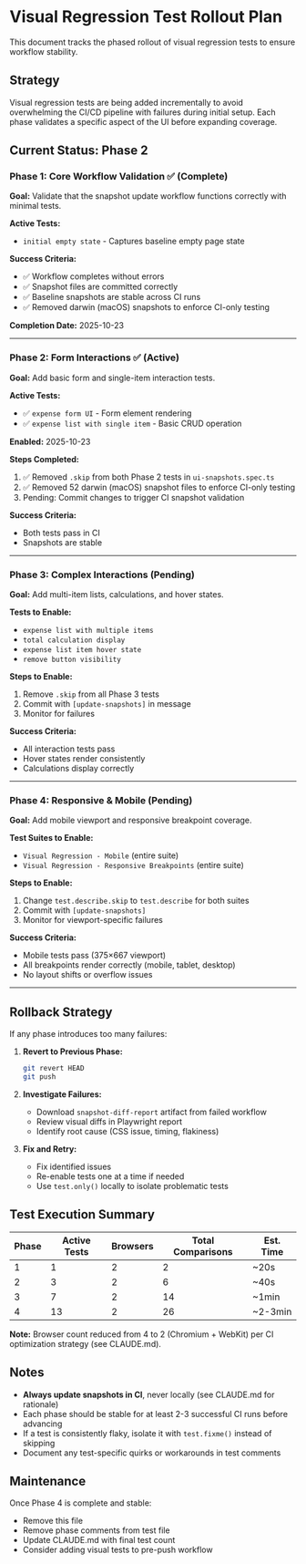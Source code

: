 # Visual Regression Test Rollout Plan

This document tracks the phased rollout of visual regression tests to ensure workflow stability.

## Strategy

Visual regression tests are being added incrementally to avoid overwhelming the CI/CD pipeline with failures during initial setup. Each phase validates a specific aspect of the UI before expanding coverage.

## Current Status: Phase 2

### Phase 1: Core Workflow Validation ✅ (Complete)
**Goal:** Validate that the snapshot update workflow functions correctly with minimal tests.

**Active Tests:**
- `initial empty state` - Captures baseline empty page state

**Success Criteria:**
- ✅ Workflow completes without errors
- ✅ Snapshot files are committed correctly
- ✅ Baseline snapshots are stable across CI runs
- ✅ Removed darwin (macOS) snapshots to enforce CI-only testing

**Completion Date:** 2025-10-23

---

### Phase 2: Form Interactions ✅ (Active)
**Goal:** Add basic form and single-item interaction tests.

**Active Tests:**
- ✅ `expense form UI` - Form element rendering
- ✅ `expense list with single item` - Basic CRUD operation

**Enabled:** 2025-10-23

**Steps Completed:**
1. ✅ Removed `.skip` from both Phase 2 tests in `ui-snapshots.spec.ts`
2. ✅ Removed 52 darwin (macOS) snapshot files to enforce CI-only testing
3. Pending: Commit changes to trigger CI snapshot validation

**Success Criteria:**
- Both tests pass in CI
- Snapshots are stable

---

### Phase 3: Complex Interactions (Pending)
**Goal:** Add multi-item lists, calculations, and hover states.

**Tests to Enable:**
- `expense list with multiple items`
- `total calculation display`
- `expense list item hover state`
- `remove button visibility`

**Steps to Enable:**
1. Remove `.skip` from all Phase 3 tests
2. Commit with `[update-snapshots]` in message
3. Monitor for failures

**Success Criteria:**
- All interaction tests pass
- Hover states render consistently
- Calculations display correctly

---

### Phase 4: Responsive & Mobile (Pending)
**Goal:** Add mobile viewport and responsive breakpoint coverage.

**Test Suites to Enable:**
- `Visual Regression - Mobile` (entire suite)
- `Visual Regression - Responsive Breakpoints` (entire suite)

**Steps to Enable:**
1. Change `test.describe.skip` to `test.describe` for both suites
2. Commit with `[update-snapshots]`
3. Monitor for viewport-specific failures

**Success Criteria:**
- Mobile tests pass (375×667 viewport)
- All breakpoints render correctly (mobile, tablet, desktop)
- No layout shifts or overflow issues

---

## Rollback Strategy

If any phase introduces too many failures:

1. **Revert to Previous Phase:**
   ```bash
   git revert HEAD
   git push
   ```

2. **Investigate Failures:**
   - Download `snapshot-diff-report` artifact from failed workflow
   - Review visual diffs in Playwright report
   - Identify root cause (CSS issue, timing, flakiness)

3. **Fix and Retry:**
   - Fix identified issues
   - Re-enable tests one at a time if needed
   - Use `test.only()` locally to isolate problematic tests

## Test Execution Summary

| Phase | Active Tests | Browsers | Total Comparisons | Est. Time |
|-------|-------------|----------|-------------------|-----------|
| 1     | 1           | 2        | 2                 | ~20s      |
| 2     | 3           | 2        | 6                 | ~40s      |
| 3     | 7           | 2        | 14                | ~1min     |
| 4     | 13          | 2        | 26                | ~2-3min   |

**Note:** Browser count reduced from 4 to 2 (Chromium + WebKit) per CI optimization strategy (see CLAUDE.md).

## Notes

- **Always update snapshots in CI**, never locally (see CLAUDE.md for rationale)
- Each phase should be stable for at least 2-3 successful CI runs before advancing
- If a test is consistently flaky, isolate it with `test.fixme()` instead of skipping
- Document any test-specific quirks or workarounds in test comments

## Maintenance

Once Phase 4 is complete and stable:
- Remove this file
- Remove phase comments from test file
- Update CLAUDE.md with final test count
- Consider adding visual tests to pre-push workflow
